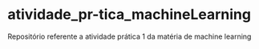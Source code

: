 # atividade_pr-tica_machineLearning
Repositório referente a atividade prática 1 da matéria de machine learning
